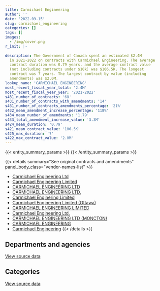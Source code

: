 ```yaml
---
title: Carmichael Engineering
author: ''
date: '2022-09-15'
slug: carmichael_engineering
categories: []
tags: []
images:
  - /img/cover.png
r_init: |-
  
description: The Government of Canada spent an estimated $2.4M
  in 2021-2022 on contracts with Carmichael Engineering. The average
  contract duration was 0.79 years, and the average contract value
  (not including contracts under $10k) was $106.5K. The longest
  contract was 7 years. The largest contract by value (including
  amendments) was $2.0M.
lookup_name: 'CARMICHAEL ENGINEERING'
most_recent_fiscal_year_total: '2.4M'
most_recent_fiscal_year_year: '2021-2022'
s431_number_of_contracts: '68'
s431_number_of_contracts_with_amendments: '14'
s431_number_of_contracts_amendments_percentage: '21%'
s432_mean_amendment_increase_percentage: '118%'
s434_mean_number_of_amendments: '1.79'
s433_total_amendment_increase_value: '3.3M'
s424_mean_duration: '0.79'
s421_mean_contract_value: '106.5K'
s425_max_duration: '7'
s422_max_contract_value: '2.0M'
---
```


<script src="/rmarkdown-libs/htmlwidgets/htmlwidgets.js"></script>
<link href="/rmarkdown-libs/datatables-css/datatables-crosstalk.css" rel="stylesheet" />
<script src="/rmarkdown-libs/datatables-binding/datatables.js"></script>
<script src="/rmarkdown-libs/jquery/jquery-3.6.0.min.js"></script>
<link href="/rmarkdown-libs/dt-core-bootstrap/css/dataTables.bootstrap.min.css" rel="stylesheet" />
<link href="/rmarkdown-libs/dt-core-bootstrap/css/dataTables.bootstrap.extra.css" rel="stylesheet" />
<script src="/rmarkdown-libs/dt-core-bootstrap/js/jquery.dataTables.min.js"></script>
<script src="/rmarkdown-libs/dt-core-bootstrap/js/dataTables.bootstrap.min.js"></script>
<link href="/rmarkdown-libs/crosstalk/css/crosstalk.min.css" rel="stylesheet" />
<script src="/rmarkdown-libs/crosstalk/js/crosstalk.min.js"></script>
<script src="/rmarkdown-libs/htmlwidgets/htmlwidgets.js"></script>
<link href="/rmarkdown-libs/datatables-css/datatables-crosstalk.css" rel="stylesheet" />
<script src="/rmarkdown-libs/datatables-binding/datatables.js"></script>
<script src="/rmarkdown-libs/jquery/jquery-3.6.0.min.js"></script>
<link href="/rmarkdown-libs/dt-core-bootstrap/css/dataTables.bootstrap.min.css" rel="stylesheet" />
<link href="/rmarkdown-libs/dt-core-bootstrap/css/dataTables.bootstrap.extra.css" rel="stylesheet" />
<script src="/rmarkdown-libs/dt-core-bootstrap/js/jquery.dataTables.min.js"></script>
<script src="/rmarkdown-libs/dt-core-bootstrap/js/dataTables.bootstrap.min.js"></script>
<link href="/rmarkdown-libs/crosstalk/css/crosstalk.min.css" rel="stylesheet" />
<script src="/rmarkdown-libs/crosstalk/js/crosstalk.min.js"></script>

{{< entity_summary_params >}}
{{< /entity_summary_params >}}

{{< details summary="See original contracts and amendments" panel_body_class="vendor-names-list" >}}
- [Carmichael Engineering Ltd](https://search.open.canada.ca/en/ct/?sort=contract_value_f%20desc&page=1&search_text=%22Carmichael%20Engineering%20Ltd%22)
- [Carmichael Engineering Limited](https://search.open.canada.ca/en/ct/?sort=contract_value_f%20desc&page=1&search_text=%22Carmichael%20Engineering%20Limited%22)
- [CARMICHAEL ENGINEERING LTD](https://search.open.canada.ca/en/ct/?sort=contract_value_f%20desc&page=1&search_text=%22CARMICHAEL%20ENGINEERING%20LTD%22)
- [CARMICHAEL ENGINEERING LTD.](https://search.open.canada.ca/en/ct/?sort=contract_value_f%20desc&page=1&search_text=%22CARMICHAEL%20ENGINEERING%20LTD.%22)
- [Carmichael Enginering Limited](https://search.open.canada.ca/en/ct/?sort=contract_value_f%20desc&page=1&search_text=%22Carmichael%20Enginering%20Limited%22)
- [Carmichael Engineering Limited (Ottawa)](https://search.open.canada.ca/en/ct/?sort=contract_value_f%20desc&page=1&search_text=%22Carmichael%20Engineering%20Limited%20%28Ottawa%29%22)
- [CARMICHAEL ENGINEERING LIMITED](https://search.open.canada.ca/en/ct/?sort=contract_value_f%20desc&page=1&search_text=%22CARMICHAEL%20ENGINEERING%20LIMITED%22)
- [Carmichael Engineering Ltd.](https://search.open.canada.ca/en/ct/?sort=contract_value_f%20desc&page=1&search_text=%22Carmichael%20Engineering%20Ltd.%22)
- [CARMICHAEL ENGINEERING LTD (MONCTON)](https://search.open.canada.ca/en/ct/?sort=contract_value_f%20desc&page=1&search_text=%22CARMICHAEL%20ENGINEERING%20LTD%20%28MONCTON%29%22)
- [CARMICHAEL ENGINEERING](https://search.open.canada.ca/en/ct/?sort=contract_value_f%20desc&page=1&search_text=%22CARMICHAEL%20ENGINEERING%22)
- [Carmichael Engineering](https://search.open.canada.ca/en/ct/?sort=contract_value_f%20desc&page=1&search_text=%22Carmichael%20Engineering%22)
{{< /details >}}

## Departments and agencies

<div id="htmlwidget-1" style="width:100%;height:auto;" class="datatables html-widget"></div>
<script type="application/json" data-for="htmlwidget-1">{"x":{"style":"bootstrap","filter":"none","vertical":false,"data":[["<a href=\"/departments/aafc-aac/\">Agriculture and Agri-Food Canada<\/a>","<a href=\"/departments/cfia-acia/\">Canadian Food Inspection Agency<\/a>","<a href=\"/departments/csc-scc/\">Correctional Service of Canada<\/a>","<a href=\"/departments/dnd-mdn/\">National Defence<\/a>","<a href=\"/departments/ec/\">Environment and Climate Change Canada<\/a>","<a href=\"/departments/hc-sc/\">Health Canada<\/a>","<a href=\"/departments/nrc-cnrc/\">National Research Council Canada<\/a>","<a href=\"/departments/pwgsc-tpsgc/\">Public Services and Procurement Canada<\/a>","<a href=\"/departments/rcmp-grc/\">Royal Canadian Mounted Police<\/a>"],[120635,24295,6462.95,798245.84,null,null,94174.19,36766.15,77110.91],[null,null,17348.15,1153446.03,1761.51,22256.48,51855.76,69774.67,17100.29],[null,null,60508.95,1151565.47,21431.73,null,77524.37,22899.67,null],[null,null,6462.95,1564261.69,null,null,106083.94,174909.02,526738.95]],"container":"<table class=\"table table-striped table-hover row-border order-column display\">\n  <thead>\n    <tr>\n      <th>Department<\/th>\n      <th>2018-2019<\/th>\n      <th>2019-2020<\/th>\n      <th>2020-2021<\/th>\n      <th>2021-2022<\/th>\n    <\/tr>\n  <\/thead>\n<\/table>","options":{"order":[[4,"desc"]],"pageLength":10,"autoWidth":true,"columnDefs":[{"targets":1,"render":"function(data, type, row, meta) {\n    return type !== 'display' ? data : DTWidget.formatCurrency(data, \"$\", 2, 3, \",\", \".\", true, null);\n  }"},{"targets":2,"render":"function(data, type, row, meta) {\n    return type !== 'display' ? data : DTWidget.formatCurrency(data, \"$\", 2, 3, \",\", \".\", true, null);\n  }"},{"targets":3,"render":"function(data, type, row, meta) {\n    return type !== 'display' ? data : DTWidget.formatCurrency(data, \"$\", 2, 3, \",\", \".\", true, null);\n  }"},{"targets":4,"render":"function(data, type, row, meta) {\n    return type !== 'display' ? data : DTWidget.formatCurrency(data, \"$\", 2, 3, \",\", \".\", true, null);\n  }"},{"width":"16%","targets":[1,2,3,4]},{"className":"dt-right","targets":[1,2,3,4]}],"orderClasses":false}},"evals":["options.columnDefs.0.render","options.columnDefs.1.render","options.columnDefs.2.render","options.columnDefs.3.render"],"jsHooks":[]}</script>
<p class="text-right">
<a href="https://github.com/GoC-Spending/contracts-data/tree/main/data/out/vendors/carmichael_engineering/summary_by_fiscal_year_by_department.csv" class="source-data-link btn btn-link">View source data</a>
</p>

## Categories

<div id="htmlwidget-2" style="width:100%;height:auto;" class="datatables html-widget"></div>
<script type="application/json" data-for="htmlwidget-2">{"x":{"style":"bootstrap","filter":"none","vertical":false,"data":[["<a href=\"/categories/facilities_and_construction/\">Facilities and construction<\/a>","<a href=\"/categories/professional_services/\">Professional services<\/a>","<a href=\"/categories/industrial_products_and_services/\">Industrial products and services<\/a>"],[986566.49,6462.95,164660.6],[1188610.8,6480.65,138451.44],[1105944.98,82255.45,145729.77],[2129524.21,209818.39,39113.95]],"container":"<table class=\"table table-striped table-hover row-border order-column display\">\n  <thead>\n    <tr>\n      <th>Category<\/th>\n      <th>2018-2019<\/th>\n      <th>2019-2020<\/th>\n      <th>2020-2021<\/th>\n      <th>2021-2022<\/th>\n    <\/tr>\n  <\/thead>\n<\/table>","options":{"order":[[4,"desc"]],"dom":"t","pageLength":30,"autoWidth":true,"columnDefs":[{"targets":1,"render":"function(data, type, row, meta) {\n    return type !== 'display' ? data : DTWidget.formatCurrency(data, \"$\", 2, 3, \",\", \".\", true, null);\n  }"},{"targets":2,"render":"function(data, type, row, meta) {\n    return type !== 'display' ? data : DTWidget.formatCurrency(data, \"$\", 2, 3, \",\", \".\", true, null);\n  }"},{"targets":3,"render":"function(data, type, row, meta) {\n    return type !== 'display' ? data : DTWidget.formatCurrency(data, \"$\", 2, 3, \",\", \".\", true, null);\n  }"},{"targets":4,"render":"function(data, type, row, meta) {\n    return type !== 'display' ? data : DTWidget.formatCurrency(data, \"$\", 2, 3, \",\", \".\", true, null);\n  }"},{"width":"16%","targets":[1,2,3,4]},{"className":"dt-right","targets":[1,2,3,4]}],"orderClasses":false,"lengthMenu":[10,25,30,50,100]}},"evals":["options.columnDefs.0.render","options.columnDefs.1.render","options.columnDefs.2.render","options.columnDefs.3.render"],"jsHooks":[]}</script>
<p class="text-right">
<a href="https://github.com/GoC-Spending/contracts-data/tree/main/data/out/vendors/carmichael_engineering/summary_by_fiscal_year_by_category.csv" class="source-data-link btn btn-link">View source data</a>
</p>
